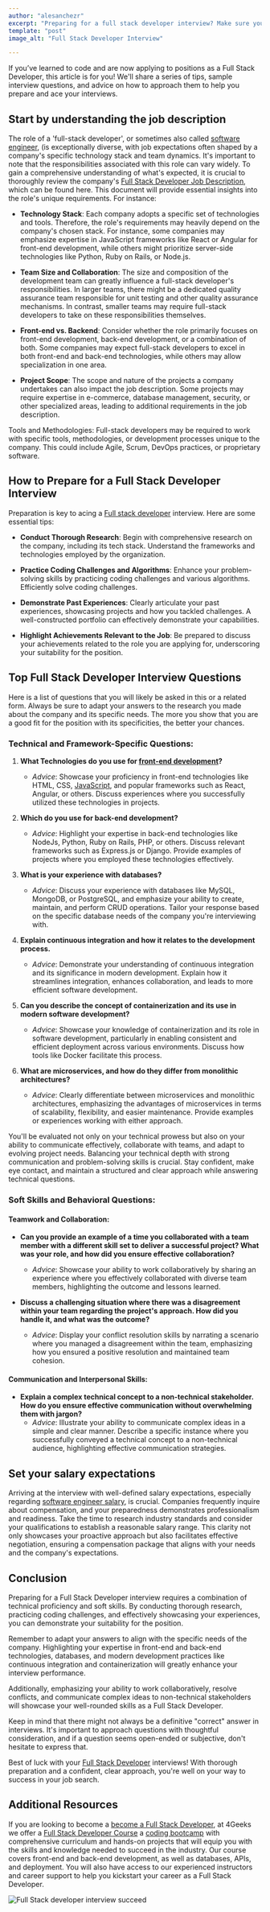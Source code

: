 ```yaml
---
author: "alesanchezr"
excerpt: "Preparing for a full stack developer interview? Make sure you're ready with our list of full stack developer interview questions to help you land your dream job."
template: "post" 
image_alt: "Full Stack Developer Interview"

---
```


If you’ve learned to code and are now applying to positions as a Full Stack Developer, this article is for you! We'll share a series of tips, sample interview questions, and advice on how to approach them to help you prepare and ace your interviews.

## Start by understanding the job description

The role of a 'full-stack developer', or sometimes also called [software engineer](https://4geeksacademy.com/us/coding-bootcamps/software-engineer-bootcamp), (is exceptionally diverse, with job expectations often shaped by a company's specific technology stack and team dynamics. It's important to note that the responsibilities associated with this role can vary widely. To gain a comprehensive understanding of what's expected, it is crucial to thoroughly review the company's [Full Stack Developer Job Description](https://4geeksacademy.com/us/full-stack-developer/full-stack-developer-job-description), which can be found here. This document will provide essential insights into the role's unique requirements. For instance:

- **Technology Stack**: Each company adopts a specific set of technologies and tools. Therefore, the role's requirements may heavily depend on the company's chosen stack. For instance, some companies may emphasize expertise in JavaScript frameworks like React or Angular for front-end development, while others might prioritize server-side technologies like Python, Ruby on Rails, or Node.js.

- **Team Size and Collaboration**: The size and composition of the development team can greatly influence a full-stack developer's responsibilities. In larger teams, there might be a dedicated quality assurance team responsible for unit testing and other quality assurance mechanisms. In contrast, smaller teams may require full-stack developers to take on these responsibilities themselves.

- **Front-end vs. Backend**: Consider whether the role primarily focuses on front-end development, back-end development, or a combination of both. Some companies may expect full-stack developers to excel in both front-end and back-end technologies, while others may allow specialization in one area.

- **Project Scope**: The scope and nature of the projects a company undertakes can also impact the job description. Some projects may require expertise in e-commerce, database management, security, or other specialized areas, leading to additional requirements in the job description.

Tools and Methodologies: Full-stack developers may be required to work with specific tools, methodologies, or development processes unique to the company. This could include Agile, Scrum, DevOps practices, or proprietary software.

## How to Prepare for a Full Stack Developer Interview

Preparation is key to acing a [Full stack developer](https://4geeksacademy.com/us/full-stack-developer/full-stack-developer) interview. Here are some essential tips:

- **Conduct Thorough Research**: Begin with comprehensive research on the company, including its tech stack. Understand the frameworks and technologies employed by the organization.

- **Practice Coding Challenges and Algorithms**: Enhance your problem-solving skills by practicing coding challenges and various algorithms. Efficiently solve coding challenges.

- **Demonstrate Past Experiences**: Clearly articulate your past experiences, showcasing projects and how you tackled challenges. A well-constructed portfolio can effectively demonstrate your capabilities.

- **Highlight Achievements Relevant to the Job**: Be prepared to discuss your achievements related to the role you are applying for, underscoring your suitability for the position.

## Top Full Stack Developer Interview Questions

Here is a list of questions that you will likely be asked in this or a related form. Always be sure to adapt your answers to the research you made about the company and its specific needs. The more you show that you are a good fit for the position with its specificities, the better your chances.

### Technical and Framework-Specific Questions:

1. **What Technologies do you use for [front-end development](https://4geeks.com/es/lesson/what-is-front-end-development)?**
   - *Advice*: Showcase your proficiency in front-end technologies like HTML, CSS, [JavaScript](https://4geeks.com/technology/javascript), and popular frameworks such as React, Angular, or others. Discuss experiences where you successfully utilized these technologies in projects.

2. **Which do you use for back-end development?**
   - *Advice*: Highlight your expertise in back-end technologies like NodeJs,  Python, Ruby on Rails, PHP, or others. Discuss relevant frameworks such as Express.js or Django. Provide examples of projects where you employed these technologies effectively.

3. **What is your experience with databases?**
   - *Advice*: Discuss your experience with databases like MySQL, MongoDB, or PostgreSQL, and emphasize your ability to create, maintain, and perform CRUD operations. Tailor your response based on the specific database needs of the company you're interviewing with.

4. **Explain continuous integration and how it relates to the development process.**
   - *Advice*: Demonstrate your understanding of continuous integration and its significance in modern development. Explain how it streamlines integration, enhances collaboration, and leads to more efficient software development.

5. **Can you describe the concept of containerization and its use in modern software development?**
   - *Advice*: Showcase your knowledge of containerization and its role in software development, particularly in enabling consistent and efficient deployment across various environments. Discuss how tools like Docker facilitate this process.

6. **What are microservices, and how do they differ from monolithic architectures?**
   - *Advice*: Clearly differentiate between microservices and monolithic architectures, emphasizing the advantages of microservices in terms of scalability, flexibility, and easier maintenance. Provide examples or experiences working with either approach.

You'll be evaluated not only on your technical prowess but also on your ability to communicate effectively, collaborate with teams, and adapt to evolving project needs. Balancing your technical depth with strong communication and problem-solving skills is crucial. Stay confident, make eye contact, and maintain a structured and clear approach while answering technical questions.

### Soft Skills and Behavioral Questions:

#### Teamwork and Collaboration:

- **Can you provide an example of a time you collaborated with a team member with a different skill set to deliver a successful project? What was your role, and how did you ensure effective collaboration?**
  - *Advice*: Showcase your ability to work collaboratively by sharing an experience where you effectively collaborated with diverse team members, highlighting the outcome and lessons learned.

- **Discuss a challenging situation where there was a disagreement within your team regarding the project's approach. How did you handle it, and what was the outcome?**
  - *Advice*: Display your conflict resolution skills by narrating a scenario where you managed a disagreement within the team, emphasizing how you ensured a positive resolution and maintained team cohesion.

#### Communication and Interpersonal Skills:

- **Explain a complex technical concept to a non-technical stakeholder. How do you ensure effective communication without overwhelming them with jargon?**
  - *Advice*: Illustrate your ability to communicate complex ideas in a simple and clear manner. Describe a specific instance where you successfully conveyed a technical concept to a non-technical audience, highlighting effective communication strategies.

## Set your salary expectations

Arriving at the interview with well-defined salary expectations, especially regarding [software engineer salary](https://4geeksacademy.com/us/software-engineer-salary/software-engineer-salary), is crucial. Companies frequently inquire about compensation, and your preparedness demonstrates professionalism and readiness. Take the time to research industry standards and consider your qualifications to establish a reasonable salary range. This clarity not only showcases your proactive approach but also facilitates effective negotiation, ensuring a compensation package that aligns with your needs and the company's expectations.

## Conclusion

Preparing for a Full Stack Developer interview requires a combination of technical proficiency and soft skills. By conducting thorough research, practicing coding challenges, and effectively showcasing your experiences, you can demonstrate your suitability for the position.

Remember to adapt your answers to align with the specific needs of the company. Highlighting your expertise in front-end and back-end technologies, databases, and modern development practices like continuous integration and containerization will greatly enhance your interview performance.

Additionally, emphasizing your ability to work collaboratively, resolve conflicts, and communicate complex ideas to non-technical stakeholders will showcase your well-rounded skills as a Full Stack Developer.

Keep in mind that there might not always be a definitive "correct" answer in interviews. It's important to approach questions with thoughtful consideration, and if a question seems open-ended or subjective, don't hesitate to express that.

Best of luck with your [Full Stack Developer](https://4geeksacademy.com/us/full-stack-developer/full-stack-developer) interviews! With thorough preparation and a confident, clear approach, you're well on your way to success in your job search.

## Additional Resources

If you are looking to become a [become a Full Stack Developer](https://4geeksacademy.com/us/full-stack-developer/how-to-become-a-full-stack-developer), at 4Geeks we offer a [Full Stack Developer Course](https://4geeksacademy.com/us/coding-bootcamps/part-time-full-stack-developer) a [coding bootcamp](https://4geeksacademy.com/us/coding-bootcamp) with comprehensive curriculum and hands-on projects that will equip you with the skills and knowledge needed to succeed in the industry. Our course covers front-end and back-end development, as well as databases, APIs, and deployment. You will also have access to our experienced instructors and career support to help you kickstart your career as a Full Stack Developer.

![Full Stack developer interview succeed](https://media0.giphy.com/media/ounv1hey86r5DM6WhP/giphy.gif?cid=ecf05e47xcc82tip8zgygcoxcqu9bdlt4o155vz397zh4aeb&ep=v1_gifs_search&rid=giphy.gif&ct=g)